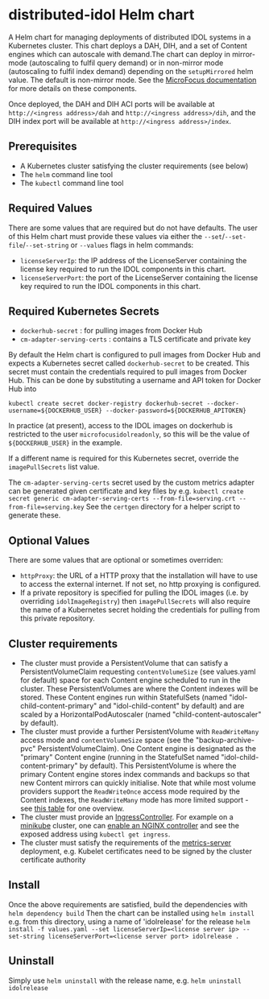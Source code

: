 # distributed-idol Helm chart
A Helm chart for managing deployments of distributed IDOL systems in a Kubernetes cluster. This chart deploys a DAH, DIH, and a set of Content engines which can autoscale with demand.The chart can deploy in mirror-mode (autoscaling to fulfil query demand) or in non-mirror mode (autoscaling to fulfil index demand) depending on the `setupMirrored` helm value. The default is non-mirror mode. See the [MicroFocus documentation](https://www.microfocus.com/documentation/idol/) for more details on these components.

Once deployed, the DAH and DIH ACI ports will be available at `http://<ingress address>/dah` and `http://<ingress address>/dih`, and the DIH index port will be available
at `http://<ingress address>/index`. 

## Prerequisites

* A Kubernetes cluster satisfying the cluster requirements (see below)
* The `helm` command line tool
* The `kubectl` command line tool

## Required Values
There are some values that are required but do not have defaults. The user of this Helm chart must provide these values via either the `--set`/`--set-file`/`--set-string` or `--values` flags in helm commands:
* `licenseServerIp`: the IP address of the LicenseServer containing the license key required to run the IDOL components in this chart.
* `licenseServerPort`: the port of the LicenseServer containing the license key required to run the IDOL components in this chart.

## Required Kubernetes Secrets
* `dockerhub-secret` : for pulling images from Docker Hub
* `cm-adapter-serving-certs` : contains a TLS certificate and private key

By default the Helm chart is configured to pull images from Docker Hub and expects a Kubernetes secret called `dockerhub-secret` to be created. This secret must contain the credentials required to pull images from Docker Hub. This can be done by substituting a username and API token for Docker Hub into 
```
kubectl create secret docker-registry dockerhub-secret --docker-username=${DOCKERHUB_USER} --docker-password=${DOCKERHUB_APITOKEN}
```
In practice (at present), access to the IDOL images on dockerhub is restricted to the user `microfocusidolreadonly`, so this will be the value of `${DOCKERHUB_USER}` in the example.

If a different name is required for this Kubernetes secret, override the `imagePullSecrets` list value.

The `cm-adapter-serving-certs` secret used by the custom metrics adapter can be generated given certificate and key files by e.g.
`kubectl create secret generic cm-adapter-serving-certs --from-file=serving.crt --from-file=serving.key`
See the `certgen` directory for a helper script to generate these.

## Optional Values
There are some values that are optional or sometimes overriden:
* `httpProxy`: the URL of a HTTP proxy that the installation will have to use to access the external internet. If not set, no http proxying is configured.
* If a private repository is specified for pulling the IDOL images (i.e. by overriding `idolImageRegistry`) then `imagePullSecrets` will also require the name of a Kubernetes secret holding the credentials for pulling from this private repository.

## Cluster requirements
* The cluster must provide a PersistentVolume that can satisfy a PersistentVolumeClaim requesting `contentVolumeSize` (see values.yaml for default) space for each Content engine scheduled to run in the cluster. These PersistentVolumes are where the Content indexes will be stored. These Content engines run within StatefulSets (named "idol-child-content-primary" and "idol-child-content" by default) and are scaled by a HorizontalPodAutoscaler (named "child-content-autoscaler" by default).
* The cluster must provide a further PersistentVolume with `ReadWriteMany` access mode and `contentVolumeSize` space (see the "backup-archive-pvc" PersistentVolumeClaim). One Content engine is designated as the "primary" Content engine (running in the StatefulSet named "idol-child-content-primary" by default). This PersistentVolume is where the primary Content engine stores index commands and backups so that new Content mirrors can quickly initialise. Note that while most volume providers support the `ReadWriteOnce` access mode required by the Content indexes, the `ReadWriteMany` mode has more limited support - see [this table](https://kubernetes.io/docs/concepts/storage/persistent-volumes/#access-modes) for one overview.
* The cluster must provide an [IngressController](https://kubernetes.io/docs/concepts/services-networking/ingress-controllers/). For example on a [minikube](https://minikube.sigs.k8s.io/docs/) cluster, one can [enable an NGINX controller](https://kubernetes.io/docs/tasks/access-application-cluster/ingress-minikube/) and see the exposed address using `kubectl get ingress`.
* The cluster must satisfy the requirements of the [metrics-server](https://github.com/kubernetes-sigs/metrics-server) deployment, e.g. Kubelet certificates need to be signed by the cluster certificate authority

## Install
Once the above requirements are satisfied, build the dependencies with
`helm dependency build`
Then the chart can be installed using `helm install` e.g. from this directory, using a name of 'idolrelease' for the release
`helm install -f values.yaml --set licenseServerIp=<license server ip> --set-string licenseServerPort=<license server port> idolrelease .`

## Uninstall
Simply use `helm uninstall` with the release name, e.g. 
`helm uninstall idolrelease`